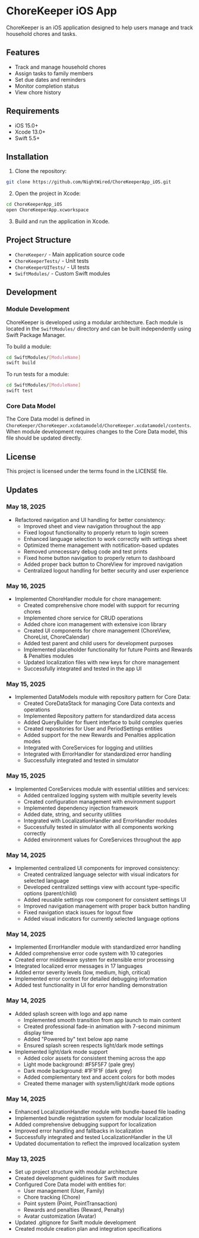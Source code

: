 # ChoreKeeper iOS App

ChoreKeeper is an iOS application designed to help users manage and track household chores and tasks.

## Features

- Track and manage household chores
- Assign tasks to family members
- Set due dates and reminders
- Monitor completion status
- View chore history

## Requirements

- iOS 15.0+
- Xcode 13.0+
- Swift 5.5+

## Installation

1. Clone the repository:
```bash
git clone https://github.com/NightWired/ChoreKeeperApp_iOS.git
```

2. Open the project in Xcode:
```bash
cd ChoreKeeperApp_iOS
open ChoreKeeperApp.xcworkspace
```

3. Build and run the application in Xcode.

## Project Structure

- `ChoreKeeper/` - Main application source code
- `ChoreKeeperTests/` - Unit tests
- `ChoreKeeperUITests/` - UI tests
- `SwiftModules/` - Custom Swift modules

## Development

### Module Development

ChoreKeeper is developed using a modular architecture. Each module is located in the `SwiftModules/` directory and can be built independently using Swift Package Manager.

To build a module:

```bash
cd SwiftModules/[ModuleName]
swift build
```

To run tests for a module:

```bash
cd SwiftModules/[ModuleName]
swift test
```

### Core Data Model

The Core Data model is defined in `ChoreKeeper/ChoreKeeper.xcdatamodeld/ChoreKeeper.xcdatamodel/contents`. When module development requires changes to the Core Data model, this file should be updated directly.

## License

This project is licensed under the terms found in the LICENSE file.

## Updates

### May 18, 2025

- Refactored navigation and UI handling for better consistency:
  - Improved sheet and view navigation throughout the app
  - Fixed logout functionality to properly return to login screen
  - Enhanced language selection to work correctly with settings sheet
  - Optimized theme management with notification-based updates
  - Removed unnecessary debug code and test prints
  - Fixed home button navigation to properly return to dashboard
  - Added proper back button to ChoreView for improved navigation
  - Centralized logout handling for better security and user experience

### May 16, 2025

- Implemented ChoreHandler module for chore management:
  - Created comprehensive chore model with support for recurring chores
  - Implemented chore service for CRUD operations
  - Added chore icon management with extensive icon library
  - Created UI components for chore management (ChoreView, ChoreList, ChoreCalendar)
  - Added test parent and child users for development purposes
  - Implemented placeholder functionality for future Points and Rewards & Penalties modules
  - Updated localization files with new keys for chore management
  - Successfully integrated and tested in the app UI

### May 15, 2025

- Implemented DataModels module with repository pattern for Core Data:
  - Created CoreDataStack for managing Core Data contexts and operations
  - Implemented Repository pattern for standardized data access
  - Added QueryBuilder for fluent interface to build complex queries
  - Created repositories for User and PeriodSettings entities
  - Added support for the new Rewards and Penalties application modes
  - Integrated with CoreServices for logging and utilities
  - Integrated with ErrorHandler for standardized error handling
  - Successfully integrated and tested in simulator

### May 15, 2025

- Implemented CoreServices module with essential utilities and services:
  - Added centralized logging system with multiple severity levels
  - Created configuration management with environment support
  - Implemented dependency injection framework
  - Added date, string, and security utilities
  - Integrated with LocalizationHandler and ErrorHandler modules
  - Successfully tested in simulator with all components working correctly
  - Added environment values for CoreServices throughout the app

### May 14, 2025

- Implemented centralized UI components for improved consistency:
  - Created centralized language selector with visual indicators for selected language
  - Developed centralized settings view with account type-specific options (parent/child)
  - Added reusable settings row component for consistent settings UI
  - Improved navigation management with proper back button handling
  - Fixed navigation stack issues for logout flow
  - Added visual indicators for currently selected language options

### May 14, 2025

- Implemented ErrorHandler module with standardized error handling
- Added comprehensive error code system with 10 categories
- Created error middleware system for extensible error processing
- Integrated localized error messages in 17 languages
- Added error severity levels (low, medium, high, critical)
- Implemented error context for detailed debugging information
- Added test functionality in UI for error handling demonstration

### May 14, 2025

- Added splash screen with logo and app name
  - Implemented smooth transition from app launch to main content
  - Created professional fade-in animation with 7-second minimum display time
  - Added "Powered by" text below app name
  - Ensured splash screen respects light/dark mode settings
- Implemented light/dark mode support
  - Added color assets for consistent theming across the app
  - Light mode background: #F5F5F7 (pale grey)
  - Dark mode background: #1F1F1F (dark grey)
  - Added complementary text and accent colors for both modes
  - Created theme manager with system/light/dark mode options

### May 14, 2025

- Enhanced LocalizationHandler module with bundle-based file loading
- Implemented bundle registration system for modular localization
- Added comprehensive debugging support for localization
- Improved error handling and fallbacks in localization
- Successfully integrated and tested LocalizationHandler in the UI
- Updated documentation to reflect the improved localization system

### May 13, 2025

- Set up project structure with modular architecture
- Created development guidelines for Swift modules
- Configured Core Data model with entities for:
  - User management (User, Family)
  - Chore tracking (Chore)
  - Point system (Point, PointTransaction)
  - Rewards and penalties (Reward, Penalty)
  - Avatar customization (Avatar)
- Updated .gitignore for Swift module development
- Created module creation plan and integration specifications

